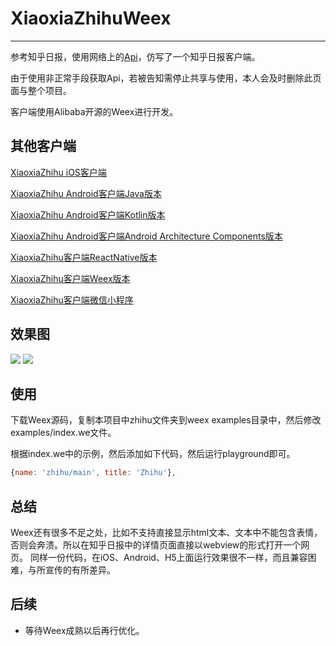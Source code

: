 # XiaoxiaZhihuWeex

---

参考知乎日报，使用网络上的[Api](https://github.com/izzyleung/ZhihuDailyPurify/wiki/%E7%9F%A5%E4%B9%8E%E6%97%A5%E6%8A%A5-API-%E5%88%86%E6%9E%90)，仿写了一个知乎日报客户端。

由于使用非正常手段获取Api，若被告知需停止共享与使用，本人会及时删除此页面与整个项目。

客户端使用Alibaba开源的Weex进行开发。

## 其他客户端

[XiaoxiaZhihu iOS客户端](https://github.com/LiushuiXiaoxia/XiaoxiaZhihu_iOS)

[XiaoxiaZhihu Android客户端Java版本](https://github.com/LiushuiXiaoxia/XiaoxiaZhihu)

[XiaoxiaZhihu Android客户端Kotlin版本](https://github.com/LiushuiXiaoxia/XiaoxiaZhihu_Kotlin)

[XiaoxiaZhihu Android客户端Android Architecture Components版本](https://github.com/LiushuiXiaoxia/XiaoxiaZhihu_AAC)

[XiaoxiaZhihu客户端ReactNative版本](https://github.com/LiushuiXiaoxia/XiaoxiaZhihuRN)

[XiaoxiaZhihu客户端Weex版本](https://github.com/LiushuiXiaoxia/XiaoxiaZhihuWeex)

[XiaoxiaZhihu客户端微信小程序](https://github.com/LiushuiXiaoxia/XiaoxiazhihuWx)

## 效果图

![](doc/2.gif)
![](doc/1.gif)

## 使用

下载Weex源码，复制本项目中zhihu文件夹到weex examples目录中，然后修改examples/index.we文件。

根据index.we中的示例，然后添加如下代码，然后运行playground即可。

```js
{name: 'zhihu/main', title: 'Zhihu'},
```

## 总结

Weex还有很多不足之处，比如不支持直接显示html文本、文本中不能包含表情，否则会奔溃。所以在知乎日报中的详情页面直接以webview的形式打开一个网页。
同样一份代码，在iOS、Android、H5上面运行效果很不一样，而且兼容困难，与所宣传的有所差异。

## 后续

* 等待Weex成熟以后再行优化。
